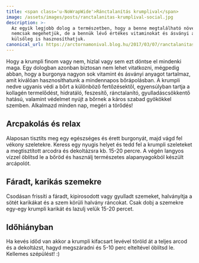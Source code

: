 ```yaml
---
title: <span class='u-NoWrapWide'>Ránctalanítás krumplival</span>
image: /assets/images/posts/ranctalanitas-krumplival-social.jpg
description: >-
  Az egyik legjobb dolog a természetben, hogy a benne megtalálható növényeket
  nemcsak megehetjük, de a bennük lévő értékes vitaminokat és ásványi anyagokat
  külsőleg is hasznosíthatjuk.
canonical_url: https://arctornamonival.blog.hu/2017/03/07/ranctalanitas_krumplival
---
```


Hogy a krumpli finom vagy nem, hizlal vagy sem ezt döntse el mindenki maga. Egy
dologban azonban biztosan nem lehet vitatkozni, mégpedig abban, hogy a burgonya
nagyon sok vitamint és ásványi anyagot tartalmaz, amit kiválóan hasznosíthatunk
a mindennapos bőrápolásban. A krumpli nedve ugyanis védi a bőrt a különböző
fertőzésektől, egyensúlyban tartja a kollagén termelődést, hidratáló, feszesítő,
ránctalanító, gyulladáscsökkentő hatású, valamint védelmet nyújt a bőrnek a
káros szabad gyökökkel szemben. Alkalmazd minden nap, megéri a törődés!

## Arcpakolás és relax

Alaposan tisztíts meg egy egészséges és érett burgonyát, majd vágd fel vékony
szeletekre. Keress egy nyugis helyet és tedd fel a krumpli szeleteket a
megtisztított arcodra és dekoltázsra kb. 15-20 percre. A végén langyos vízzel
öblítsd le a bőröd és használj természetes alapanyagokból készült arcápolót.

## Fáradt, karikás szemekre

Csodásan frissíti a fáradt, kipirosodott vagy gyulladt szemeket, halványítja a
sötét karikákat és a szem körüli halvány ráncokat. Csak dobj a szemekre egy-egy
krumpli karikát és lazulj velük 15-20 percet.

## Időhiányban

Ha kevés időd van akkor a krumpli kifacsart levével töröld át a teljes arcod és
a dekoltázst, hagyd megszáradni és 5-10 perc elteltével öblítsd le. Kellemes
szépülést! :)
